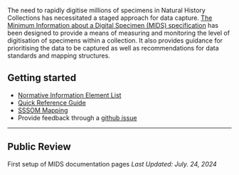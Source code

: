 The need to rapidly digitise millions of specimens in Natural History Collections has necessitated a 
staged approach for data capture. [The Minimum Information about a Digital Specimen (MIDS) specification](https://github.com/tdwg/mids) 
has been designed to provide a means of measuring and monitoring the level of digitisation of specimens within 
a collection. It also provides guidance for prioritising the data to be captured as well as recommendations 
for data standards and mapping structures.

Getting started[](#getting-started)
-----------------------------------
*   [Normative Information Element List](https://dev.mids.dissco.tech/terms)
*   [Quick Reference Guide](https://dev.mids.dissco.tech/quick-reference)
*   [SSSOM Mapping](https://docs.google.com/spreadsheets/d/1ydNC8DHnrAPhPhTEQ7RmAztKJjJQCOiyX1wYl0SbFkU/edit?usp=sharing)
*   Provide feedback through a [github issue](https://github.com/tdwg/mids/issues)

-------------
## Public Review 
First setup of MIDS documentation pages
*Last Updated: July. 24, 2024*
